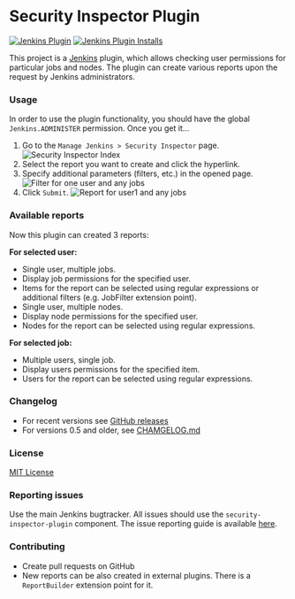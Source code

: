 Security Inspector Plugin
====

[![Jenkins Plugin](https://img.shields.io/jenkins/plugin/v/security-inspector.svg)](https://plugins.jenkins.io/security-inspector)
[![Jenkins Plugin Installs](https://img.shields.io/jenkins/plugin/i/security-inspector.svg?color=blue)](https://plugins.jenkins.io/security-inspector)

This project is a [Jenkins](https://jenkins.io) plugin, which allows checking user permissions
for particular jobs and nodes.
The plugin can create various reports upon the request by Jenkins administrators.

### Usage

In order to use the plugin functionality, you should have the global `Jenkins.ADMINISTER` permission.
Once you get it...

1. Go to the `Manage Jenkins > Security Inspector` page.
![Security Inspector Index](docs/images/SecurityInspectorIndex.png)
1. Select the report you want to create and click the hyperlink.
1. Specify additional parameters (filters, etc.) in the opened page.
![Filter for one user and any jobs](docs/images/FilterForOneUserAndJobs.png)
1. Click `Submit`.
![Report for user1 and any jobs](docs/images/ReportForUser1ForItems.png)

### Available reports

Now this plugin can created 3 reports:

**For selected user:**
* Single user, multiple jobs.
 * Display job permissions for the specified user.
 * Items for the report can be selected using regular expressions or additional filters (e.g. JobFilter extension point).
* Single user, multiple nodes.
 * Display node permissions for the specified user.
 * Nodes for the report can be selected using regular expressions.

**For selected job:**
* Multiple users, single job.
 * Display users permissions for the specified item.
 * Users for the report can be selected using regular expressions.

### Changelog

* For recent versions see [GitHub releases](https://github.com/jenkinsci/security-inspector-plugin/releases)
* For versions 0.5 and older, see [CHAMGELOG.md](https://github.com/jenkinsci/security-inspector-plugin/blob/master/CHANGELOG.md)

### License

[MIT License](https://opensource.org/licenses/mit-license.php)

### Reporting issues

Use the main Jenkins bugtracker.
All issues should use the `security-inspector-plugin` component.
The issue reporting guide is available [here](https://wiki.jenkins-ci.org/display/JENKINS/How+to+report+an+issue).

### Contributing

* Create pull requests on GitHub
* New reports can be also created in external plugins.
There is a `ReportBuilder` extension point for it.
